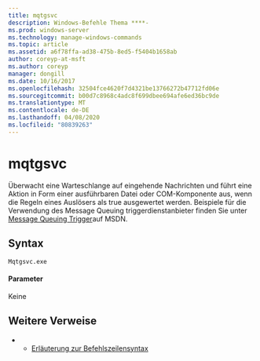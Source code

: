 ```yaml
---
title: mqtgsvc
description: Windows-Befehle Thema ****-
ms.prod: windows-server
ms.technology: manage-windows-commands
ms.topic: article
ms.assetid: a6f78ffa-ad38-475b-8ed5-f5404b1658ab
author: coreyp-at-msft
ms.author: coreyp
manager: dongill
ms.date: 10/16/2017
ms.openlocfilehash: 32504fce4620f7d4321be13766272b47712fd06e
ms.sourcegitcommit: b00d7c8968c4adc8f699dbee694afe6ed36bc9de
ms.translationtype: MT
ms.contentlocale: de-DE
ms.lasthandoff: 04/08/2020
ms.locfileid: "80839263"
---
```

# <a name="mqtgsvc"></a>mqtgsvc



Überwacht eine Warteschlange auf eingehende Nachrichten und führt eine Aktion in Form einer ausführbaren Datei oder COM-Komponente aus, wenn die Regeln eines Auslösers als true ausgewertet werden. Beispiele für die Verwendung des Message Queuing triggerdienstanbieter finden Sie unter [Message Queuing Trigger](https://go.microsoft.com/fwlink/?LinkId=248725)auf MSDN.

## <a name="syntax"></a>Syntax

```
Mqtgsvc.exe
```

#### <a name="parameters"></a>Parameter

Keine

## <a name="additional-references"></a>Weitere Verweise

-   - [Erläuterung zur Befehlszeilensyntax](command-line-syntax-key.md)